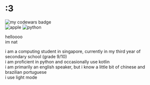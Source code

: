 # :3
![my codewars badge](https://www.codewars.com/users/fxg/badges/small?theme=light)  
![apple](https://badgen.net/badge/icon/apple?icon=apple&label?style=flat) ![python](https://img.shields.io/badge/python-3670A0?style=flat&logo=python&logoColor=ffdd54)  

helloooo  
im nat

i am a computing student in singapore, currently in my third year of secondary school (grade 9/10)  
i am proficient in python and occasionally use kotlin  
i am primarily an english speaker, but i know a little bit of chinese and brazilian portuguese  
i use light mode  
